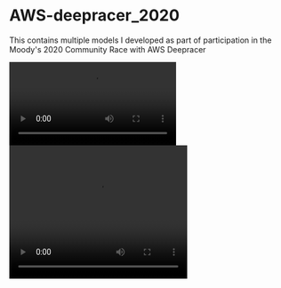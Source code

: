 # AWS-deepracer_2020
This contains multiple models I developed as part of participation in the Moody's 2020 Community Race with AWS Deepracer

![](https://github.com/RuchitaGarde/AWS-deepracer_2020/blob/master/Evaluation_video_for_github_partial.mp4)
<video width="320" height="240" controls>
  <source src="https://github.com/RuchitaGarde/AWS-deepracer_2020/blob/master/Evaluation_video_for_github_partial.mp4" type="video/mp4">
</video>
